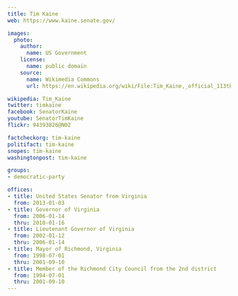 ```yaml
---
title: Tim Kaine
web: https://www.kaine.senate.gov/

images:
  photo:
    author:
      name: US Government
    license:
      name: public domain
    source:
      name: Wikimedia Commons
      url: https://en.wikipedia.org/wiki/File:Tim_Kaine,_official_113th_Congress_photo_portrait.jpg

wikipedia: Tim_Kaine
twitter: timkaine
facebook: SenatorKaine
youtube: SenatorTimKaine
flickr: 94393826@N02

factcheckorg: tim-kaine
politifact: tim-kaine
snopes: tim-kaine
washingtonpost: tim-kaine

groups:
- democratic-party

offices:
- title: United States Senator from Virginia
  from: 2013-01-03
- title: Governor of Virginia
  from: 2006-01-14
  thru: 2010-01-16
- title: Lieutenant Governor of Virginia
  from: 2002-01-12
  thru: 2006-01-14
- title: Mayor of Richmond, Virginia
  from: 1998-07-01
  thru: 2001-09-10
- title: Member of the Richmond City Council from the 2nd district
  from: 1994-07-01
  thru: 2001-09-10
---
```


